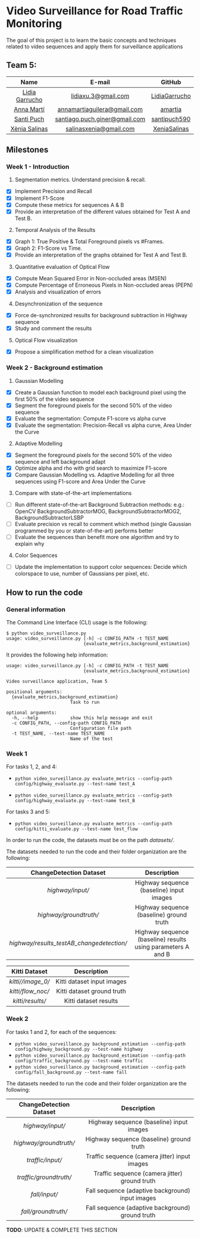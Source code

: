 # Video Surveillance for Road Traffic Monitoring

The goal of this project is to learn the basic concepts and techniques related to video sequences and apply them for surveillance applications

## Team 5:

| Name | E-mail | GitHub |
| :---: | :---: | :---: |
| [Lidia Garrucho](https://www.linkedin.com/in/lidia-garrucho-moras-77961a8a/) | lidiaxu.3@gmail.com | [LidiaGarrucho](https://github.com/LidiaGarrucho) |
| [Anna Martí](https://www.linkedin.com/in/annamartiaguilera/) | annamartiaguilera@gmail.com | [amartia](https://github.com/amartia) |
| [Santi Puch](https://www.linkedin.com/in/santipuch/) | santiago.puch.giner@gmail.com | [santipuch590](https://github.com/santipuch590) |
| [Xènia Salinas](https://www.linkedin.com/in/x%C3%A8nia-salinas-ventall%C3%B3-509081156/) | salinasxenia@gmail.com | [XeniaSalinas](https://github.com/XeniaSalinas) |

## Milestones 

### Week 1 - Introduction
1. Segmentation metrics. Understand precision & recall.
- [x] Implement Precision and Recall
- [x] Implement F1-Score
- [x] Compute these metrics for sequences A & B
- [x] Provide an interpretation of the different values obtained for Test A and Test B.

2. Temporal Analysis of the Results
- [x] Graph 1: True Positive & Total Foreground pixels vs #Frames.
- [x] Graph 2: F1-Score vs Time.
- [x] Provide an interpretation of the graphs obtained for Test A and Test B.

3. Quantitative evaluation of Optical Flow
- [x] Compute Mean Squared Error in Non-occluded areas (MSEN)
- [x] Compute Percentage of Erroneous Pixels in Non-occluded areas (PEPN)
- [x] Analysis and visualization of errors

4. Desynchronization of the sequence
- [x] Force de-synchronized results for background subtraction in Highway sequence
- [x] Study and comment the results

5. Optical Flow visualization
- [x] Propose a simplification method for a clean visualization

### Week 2 - Background estimation
1. Gaussian Modelling
- [x] Create a Gaussian function to model each background pixel using the first 50% of the video sequence
- [x] Segment the foreground pixels for the second 50% of the video sequence
- [x] Evaluate the segmentation: Compute F1-score vs alpha curve
- [x] Evaluate the segmentation: Precision-Recall vs alpha curve, Area Under the Curve
2. Adaptive Modelling
- [x] Segment the foreground pixels for the second 50% of the video sequence and left background adapt
- [x] Optimize alpha and rho with grid search to maximize F1-score
- [x] Compare Gaussian Modelling vs. Adaptive Modelling for all three sequences using F1-score and Area Under the Curve
3. Compare with state-of-the-art implementations
- [ ] Run different state-of-the-art Background Subtraction methods: e.g.: OpenCV BackgroundSubtractorMOG, BackgroundSubtractorMOG2, BackgroundSubtractorLSBP
- [ ] Evaluate precision vs recall to comment which method (single Gaussian programmed by you or state-of-the-art) performs better
- [ ] Evaluate the sequences than benefit more one algorithm and try to explain why
4. Color Sequences
- [ ] Update the implementation to support color sequences: Decide which colorspace to use, number of Gaussians per pixel, etc.


## How to run the code

### General information

The Command Line Interface (CLI) usage is the following:

```
$ python video_surveillance.py 
usage: video_surveillance.py [-h] -c CONFIG_PATH -t TEST_NAME
                             {evaluate_metrics,background_estimation}

```

It provides the following help information:
```
usage: video_surveillance.py [-h] -c CONFIG_PATH -t TEST_NAME
                             {evaluate_metrics,background_estimation}

Video surveillance application, Team 5

positional arguments:
  {evaluate_metrics,background_estimation}
                        Task to run

optional arguments:
  -h, --help            show this help message and exit
  -c CONFIG_PATH, --config-path CONFIG_PATH
                        Configuration file path
  -t TEST_NAME, --test-name TEST_NAME
                        Name of the test
```

### Week 1

For tasks 1, 2, and 4:

- `python video_surveillance.py evaluate_metrics --config-path config/highway_evaluate.py --test-name test_A`

- `python video_surveillance.py evaluate_metrics --config-path config/highway_evaluate.py --test-name test_B`

For tasks 3 and 5:

- `python video_surveillance.py evaluate_metrics --config-path config/kitti_evaluate.py --test-name test_flow`

In order to run the code, the datasets must be on the path *datasets/*.

The datasets needed to run the code and their folder organization are the following:

| ChangeDetection Dataset | Description | 
| :---: | :---: | 
| *highway/input/* |  Highway sequence (baseline) input images | 
| *highway/groundtruth/*  |  Highway sequence (baseline) ground truth | 
| *highway/results_testAB_changedetection/* |  Highway sequence (baseline) results using parameters A and B |

| Kitti Dataset | Description | 
| :---: | :---: | 
| *kitti//image_0/*|  Kitti dataset input images | 
| *kitti/flow_noc/*|  Kitti dataset ground truth | 
| *kitti/results/*|  Kitti dataset results | 

### Week 2

For tasks 1 and 2, for each of the sequences:

- `python video_surveillance.py background_estimation --config-path config/highway_background.py --test-name highway`
- `python video_surveillance.py background_estimation --config-path config/traffic_background.py --test-name traffic`
- `python video_surveillance.py background_estimation --config-path config/fall_background.py --test-name fall`

The datasets needed to run the code and their folder organization are the following:

| ChangeDetection Dataset | Description | 
| :---: | :---: | 
| *highway/input/* |  Highway sequence (baseline) input images | 
| *highway/groundtruth/*  |  Highway sequence (baseline) ground truth | 
| *traffic/input/* |  Traffic sequence (camera jitter) input images | 
| *traffic/groundtruth/*  |  Traffic sequence (camera jitter) ground truth | 
| *fall/input/* |  Fall sequence (adaptive background) input images | 
| *fall/groundtruth/*  |  Fall sequence (adaptive background) ground truth | 


**TODO**: UPDATE & COMPLETE THIS SECTION
